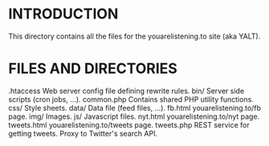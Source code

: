INTRODUCTION
============

This directory contains all the files for the youarelistening.to site (aka YALT).

FILES AND DIRECTORIES
=====================

   .htaccess             Web server config file defining rewrite rules.
   bin/                  Server side scripts (cron jobs, ...).
   common.php            Contains shared PHP utility functions.
   css/                  Style sheets.
   data/                 Data file (feed files, ...).
   fb.html               youarelistening.to/fb page.
   img/                  Images.
   js/                   Javascript files.
   nyt.html              youarelistening.to/nyt page.
   tweets.html           youarelistening.to/tweets page.
   tweets.php            REST service for getting tweets.  Proxy to Twitter's search API.
